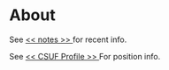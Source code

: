 # About
See [ << notes >> ](http://everestso.github.io/blog/) for recent info.  

See [ << CSUF Profile >> ](https://csm.fresnostate.edu/about/directory/csci/ruby-david.html) For position info.

